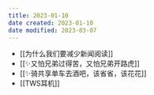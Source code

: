```yaml
---
title: 2023-01-10
date created: 2023-01-10
date modified: 2023-03-07
---
```

- [[为什么我们要减少新闻阅读]]
- [[✨又怕兄弟过得苦，又怕兄弟开路虎]]
- [[✨骑共享单车去酒吧，该省省，该花花]]
- [[TWS耳机]]
